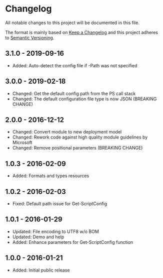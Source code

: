 # Changelog

All notable changes to this project will be documented in this file.

The format is mainly based on [Keep a Changelog](http://keepachangelog.com/)
and this project adheres to [Semantic Versioning](http://semver.org/).

## 3.1.0 - 2019-09-16

* Added: Auto-detect the config file if -Path was not specified

## 3.0.0 - 2019-02-18

* Changed: Get the default config path from the PS call stack
* Changed: The default configuration file type is now JSON (BREAKING CHANGE)

## 2.0.0 - 2016-12-12

* Changed: Convert module to new deployment model
* Changed: Rework code against high quality module guidelines by Microsoft
* Changed: Remove positional parameters (BREAKING CHANGE)

## 1.0.3 - 2016-02-09

* Added: Formats and types resources

## 1.0.2 - 2016-02-03

* Fixed: Default path issue for Get-ScriptConfig

## 1.0.1 - 2016-01-29

* Updated: File encoding to UTF8 w/o BOM
* Updated: Demo and help
* Added: Enhance parameters for Get-ScriptConfig function

## 1.0.0 - 2016-01-21

* Added: Initial public release
